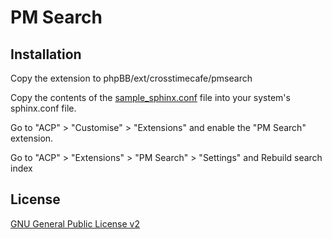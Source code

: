 # PM Search

## Installation

Copy the extension to phpBB/ext/crosstimecafe/pmsearch

Copy the contents of the [sample_sphinx.conf](sample_sphinx.conf) file into your system's sphinx.conf file.

Go to "ACP" > "Customise" > "Extensions" and enable the "PM Search" extension.

Go to "ACP" > "Extensions" > "PM Search" > "Settings" and Rebuild search index 

## License

[GNU General Public License v2](license.txt)
